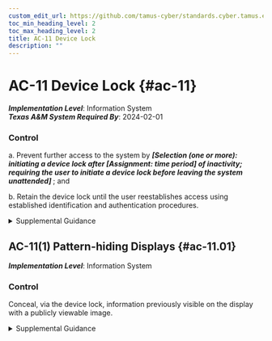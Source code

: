 ```yaml
---
custom_edit_url: https://github.com/tamus-cyber/standards.cyber.tamus.edu/tree/main/static/content/tamus.edu/TAMUS_profile.xml
toc_min_heading_level: 2
toc_max_heading_level: 2
title: AC-11 Device Lock
description: ""
---
```


# AC-11 Device Lock {#ac-11}

_**Implementation Level**_: Information System\
_**Texas A&M System Required By**_: 2024-02-01

### Control

a. Prevent further access to the system by <strong> <em>[Selection (one or more): initiating a device lock after <strong> <em>[Assignment: time period]</em> </strong> of inactivity; requiring the user to initiate a device lock before leaving the system unattended]</em> </strong> ; and

b. Retain the device lock until the user reestablishes access using established identification and authentication procedures.

<details>
  <summary>Supplemental Guidance</summary>

Device locks are temporary actions taken to prevent logical access to organizational systems when users stop work and move away from the immediate vicinity of those systems but do not want to log out because of the temporary nature of their absences. Device locks can be implemented at the operating system level or at the application level. A proximity lock may be used to initiate the device lock (e.g., via a Bluetooth-enabled device or dongle). User-initiated device locking is behavior or policy-based and, as such, requires users to take physical action to initiate the device lock. Device locks are not an acceptable substitute for logging out of systems, such as when organizations require users to log out at the end of workdays.

</details>

## AC-11(1) Pattern-hiding Displays {#ac-11.01}

_**Implementation Level**_: Information System

### Control

Conceal, via the device lock, information previously visible on the display with a publicly viewable image.

<details>
  <summary>Supplemental Guidance</summary>

The pattern-hiding display can include static or dynamic images, such as patterns used with screen savers, photographic images, solid colors, clock, battery life indicator, or a blank screen with the caveat that controlled unclassified information is not displayed.

</details>

